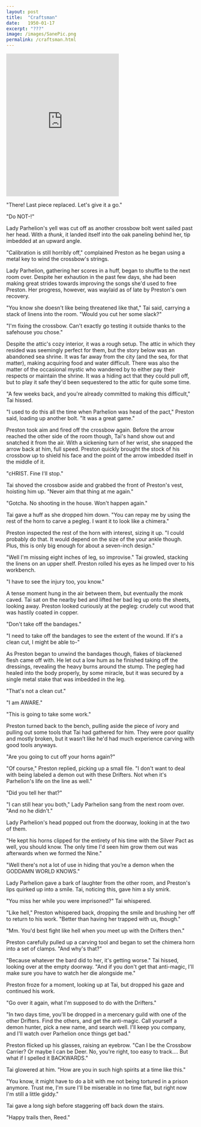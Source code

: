 ```yaml
---
layout: post
title:  "Craftsman"
date:   1950-01-17
excerpt: "???"
image: /images/SanePic.png
permalink: /craftsman.html
---
```


<iframe src="https://open.spotify.com/embed/track/57dzmetcBV0DdrON10sntS" width="300" height="380" frameborder="0" allowtransparency="true" allow="encrypted-media"></iframe>

"There! Last piece replaced. Let's give it a go."

"Do NOT-!"

Lady Parhelion's yell was cut off as another crossbow bolt went sailed past her head. With a *thunk*, it landed itself  into the oak paneling behind her, tip imbedded at an upward angle.

"Calibration is still horribly off," complained Preston as he began using a metal key to wind the crossbow's strings.

Lady Parhelion, gathering her scores in a huff, began to shuffle to the next room over. Despite her exhaution in the past few days, she had been making great strides towards improving the songs she'd used to free Preston. Her progress, however, was waylaid as of late by Preston's own recovery.

"You know she doesn't like being threatened like that," Tai said, carrying a stack of linens into the room. "Would you cut her some slack?"

"I'm fixing the crossbow. Can't exactly go testing it outside thanks to the safehouse you chose." 

Despite the attic's cozy interior, it was a rough setup. The attic in which they resided was seemingly perfect for them, but the story below was an abandoned sea shrine. It was far away from the city (and the sea, for that matter), making acquiring food and water difficult. There was also the matter of the occasional mystic who wandered by to either pay their respects or maintain the shrine. It was a hiding act that they could pull off, but to play it safe they'd been sequestered to the attic for quite some time.

"A few weeks back, and you're already committed to making this difficult," Tai hissed.

"I used to do this all the time when Parhelion was head of the pact," Preston said, loading up another bolt. "It was a great game."

Preston took aim and fired off the crossbow again. Before the arrow reached the other side of the room though, Tai's hand show out and snatched it from the air. With a sickening turn of her wrist, she snapped the arrow back at him, full speed. Preston quickly brought the stock of his crossbow up to shield his face and the point of the arrow imbedded itself in the middle of it.

"cHRIST. Fine I'll stop."

Tai shoved the crossbow aside and grabbed the front of Preston's vest, hoisting him up. "Never aim that thing at me again."

"Gotcha. No shooting in the house. Won't happen again."

Tai gave a huff as she dropped him down. "You can repay me by using the rest of the horn to carve a pegleg. I want it to look like a chimera."

Preston inspected the rest of the horn with interest, sizing it up. "I could probably do that. It would depend on the size of the your ankle though. Plus, this is only big enough for about a seven-inch design."

"Well I'm missing eight inches of leg, so improvise." Tai growled, stacking the linens on an upper shelf. Preston rolled his eyes as he limped over to his workbench.

"I have to see the injury too, you know."

A tense moment hung in the air between them, but eventually the monk caved. Tai sat on the nearby bed and lifted her bad leg up onto the sheets, looking away. Preston looked curiously at the pegleg: crudely cut wood that was hastily coated in copper.

"Don't take off the bandages."

"I need to take off the bandages to see the extent of the wound. If it's a clean cut, I might be able to-"

As Preston began to unwind the bandages though, flakes of blackened flesh came off with. He let out a low hum as he finished taking off the dressings, revealing the heavy burns around the stump. The pegleg had healed into the body properly, by some miracle, but it was secured by a single metal stake that was imbedded in the leg. 

"That's not a clean cut."

"I am AWARE."

"This is going to take some work."

Preston turned back to the bench, pulling aside the piece of ivory and pulling out some tools that Tai had gathered for him. They were poor quality and mostly broken, but it wasn’t like he'd had much experience carving with good tools anyways. 

"Are you going to cut off your horns again?"

"Of course," Preston replied, picking up a small file. "I don't want to deal with being labeled a demon out with these Drifters. Not when it's Parhelion's life on the line as well."

"Did you tell her that?"

"I can still hear you both," Lady Parhelion sang from the next room over. "And no he didn't."

Lady Parhelion's head popped out from the doorway, looking in at the two of them.

"He kept his horns clipped for the entirety of his time with the Silver Pact as well, you should know. The only time I'd seen him grow them out was afterwards when we formed the Nine."

"Well there's not a lot of use in hiding that you’re a demon when the GODDAMN WORLD KNOWS."

Lady Parhelion gave a bark of laughter from the other room, and Preston's lips quirked up into a smile. Tai, noticing this, gave him a sly smirk.

"You miss her while you were imprisoned?" Tai whispered.

"Like hell," Preston whispered back, dropping the smile and brushing her off to return to his work. "Better than having her trapped with us, though."

"Mm. You'd best fight like hell when you meet up with the Drifters then."

Preston carefully pulled up a carving tool and began to set the chimera horn into a set of clamps. "And why's that?"

"Because whatever the bard did to her, it's getting worse." Tai hissed, looking over at the empty doorway. "And if you don't get that anti-magic, I'll make sure you have to watch her die alongside me."

Preston froze for a moment, looking up at Tai, but dropped his gaze and continued his work.

"Go over it again, what I'm supposed to do with the Drifters."

"In two days time, you'll be dropped in a mercenary guild with one of the other Drifters. Find the others, and get the anti-magic. Call yourself a demon hunter, pick a new name, and search well. I'll keep you company, and I'll watch over Parhelion once things get bad."

Preston flicked up his glasses, raising an eyebrow. "Can I be the Crossbow Carrier? Or maybe I can be Deer. No, you're right, too easy to track…. But what if I spelled it BACKWARDS."

Tai glowered at him. "How are you in such high spirits at a time like this."

"You know, it might have to do a bit with me not being tortured in a prison anymore. Trust me, I'm sure I'll be miserable in no time flat, but right now I'm still a little giddy."

Tai gave a long sigh before staggering off back down the stairs.

"Happy trails then, Reed."
